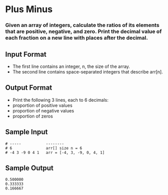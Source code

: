 # Plus Minus
### Given an array of integers, calculate the ratios of its elements that are positive, negative, and zero. Print the decimal value of each fraction on a new line with  places after the decimal.

## Input Format
- The first line contains an integer, n, the size of the array.
- The second line contains  space-separated integers that describe arr[n].

## Output Format
- Print the following 3 lines, each to 6 decimals:
- proportion of positive values
- proportion of negative values
- proportion of zeros

## Sample Input
``` STDIN           Function
# -----           --------
# 6               arr[] size n = 6
# -4 3 -9 0 4 1   arr = [-4, 3, -9, 0, 4, 1]
```


## Sample Output
```
0.500000
0.333333
0.166667
```